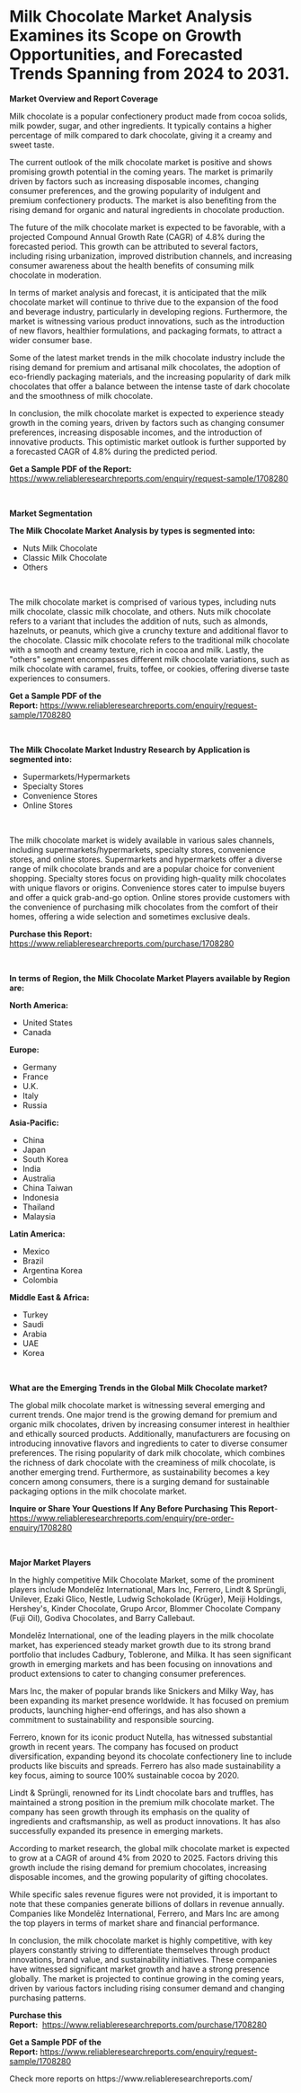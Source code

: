 <p><h1>Milk Chocolate Market Analysis Examines its Scope on Growth Opportunities, and Forecasted Trends Spanning from 2024 to 2031.</h1></p><p><strong>Market Overview and Report Coverage</strong></p>
<p><p>Milk chocolate is a popular confectionery product made from cocoa solids, milk powder, sugar, and other ingredients. It typically contains a higher percentage of milk compared to dark chocolate, giving it a creamy and sweet taste.</p><p>The current outlook of the milk chocolate market is positive and shows promising growth potential in the coming years. The market is primarily driven by factors such as increasing disposable incomes, changing consumer preferences, and the growing popularity of indulgent and premium confectionery products. The market is also benefiting from the rising demand for organic and natural ingredients in chocolate production.</p><p>The future of the milk chocolate market is expected to be favorable, with a projected Compound Annual Growth Rate (CAGR) of 4.8% during the forecasted period. This growth can be attributed to several factors, including rising urbanization, improved distribution channels, and increasing consumer awareness about the health benefits of consuming milk chocolate in moderation.</p><p>In terms of market analysis and forecast, it is anticipated that the milk chocolate market will continue to thrive due to the expansion of the food and beverage industry, particularly in developing regions. Furthermore, the market is witnessing various product innovations, such as the introduction of new flavors, healthier formulations, and packaging formats, to attract a wider consumer base.</p><p>Some of the latest market trends in the milk chocolate industry include the rising demand for premium and artisanal milk chocolates, the adoption of eco-friendly packaging materials, and the increasing popularity of dark milk chocolates that offer a balance between the intense taste of dark chocolate and the smoothness of milk chocolate.</p><p>In conclusion, the milk chocolate market is expected to experience steady growth in the coming years, driven by factors such as changing consumer preferences, increasing disposable incomes, and the introduction of innovative products. This optimistic market outlook is further supported by a forecasted CAGR of 4.8% during the predicted period.</p></p>
<p><strong>Get a Sample PDF of the Report:</strong> <a href="https://www.reliableresearchreports.com/enquiry/request-sample/1708280">https://www.reliableresearchreports.com/enquiry/request-sample/1708280</a></p>
<p>&nbsp;</p>
<p><strong>Market Segmentation</strong></p>
<p><strong>The Milk Chocolate Market Analysis by types is segmented into:</strong></p>
<p><ul><li>Nuts Milk Chocolate</li><li>Classic Milk Chocolate</li><li>Others</li></ul></p>
<p>&nbsp;</p>
<p><p>The milk chocolate market is comprised of various types, including nuts milk chocolate, classic milk chocolate, and others. Nuts milk chocolate refers to a variant that includes the addition of nuts, such as almonds, hazelnuts, or peanuts, which give a crunchy texture and additional flavor to the chocolate. Classic milk chocolate refers to the traditional milk chocolate with a smooth and creamy texture, rich in cocoa and milk. Lastly, the "others" segment encompasses different milk chocolate variations, such as milk chocolate with caramel, fruits, toffee, or cookies, offering diverse taste experiences to consumers.</p></p>
<p><strong>Get a Sample PDF of the Report:</strong>&nbsp;<a href="https://www.reliableresearchreports.com/enquiry/request-sample/1708280">https://www.reliableresearchreports.com/enquiry/request-sample/1708280</a></p>
<p>&nbsp;</p>
<p><strong>The Milk Chocolate Market Industry Research by Application is segmented into:</strong></p>
<p><ul><li>Supermarkets/Hypermarkets</li><li>Specialty Stores</li><li>Convenience Stores</li><li>Online Stores</li></ul></p>
<p>&nbsp;</p>
<p><p>The milk chocolate market is widely available in various sales channels, including supermarkets/hypermarkets, specialty stores, convenience stores, and online stores. Supermarkets and hypermarkets offer a diverse range of milk chocolate brands and are a popular choice for convenient shopping. Specialty stores focus on providing high-quality milk chocolates with unique flavors or origins. Convenience stores cater to impulse buyers and offer a quick grab-and-go option. Online stores provide customers with the convenience of purchasing milk chocolates from the comfort of their homes, offering a wide selection and sometimes exclusive deals.</p></p>
<p><strong>Purchase this Report:</strong>&nbsp; <a href="https://www.reliableresearchreports.com/purchase/1708280">https://www.reliableresearchreports.com/purchase/1708280</a></p>
<p>&nbsp;</p>
<p><strong>In terms of Region, the Milk Chocolate Market Players available by Region are:</strong></p>
<p>
    <p> <strong> North America: </strong>
        <ul>
            <li>United States</li>
            <li>Canada</li>
        </ul>
        </p> 
    <p> <strong> Europe: </strong>
        <ul>
            <li>Germany</li>
            <li>France</li>
            <li>U.K.</li>
            <li>Italy</li>
            <li>Russia</li>
        </ul>
        </p> 
    <p> <strong> Asia-Pacific: </strong>
        <ul>
            <li>China</li>
            <li>Japan</li>
            <li>South Korea</li>
            <li>India</li>
            <li>Australia</li>
            <li>China Taiwan</li>
            <li>Indonesia</li>
            <li>Thailand</li>
            <li>Malaysia</li>
        </ul>
        </p> 
    <p> <strong> Latin America: </strong>
        <ul>
            <li>Mexico</li>
            <li>Brazil</li>
            <li>Argentina Korea</li>
            <li>Colombia</li>
        </ul>
        </p> 
    <p> <strong> Middle East & Africa: </strong>
        <ul>
            <li>Turkey</li>
            <li>Saudi</li>
            <li>Arabia</li>
            <li>UAE</li>
            <li>Korea</li>
        </ul>
    </p>
    </p>
<p>&nbsp;</p>
<p><strong>What are the Emerging Trends in the Global Milk Chocolate market?</strong></p>
<p><p>The global milk chocolate market is witnessing several emerging and current trends. One major trend is the growing demand for premium and organic milk chocolates, driven by increasing consumer interest in healthier and ethically sourced products. Additionally, manufacturers are focusing on introducing innovative flavors and ingredients to cater to diverse consumer preferences. The rising popularity of dark milk chocolate, which combines the richness of dark chocolate with the creaminess of milk chocolate, is another emerging trend. Furthermore, as sustainability becomes a key concern among consumers, there is a surging demand for sustainable packaging options in the milk chocolate market.</p></p>
<p><strong>Inquire or Share Your Questions If Any Before Purchasing This Report</strong>- <a href="https://www.reliableresearchreports.com/enquiry/pre-order-enquiry/1708280">https://www.reliableresearchreports.com/enquiry/pre-order-enquiry/1708280</a></p>
<p>&nbsp;</p>
<p><strong>Major Market Players</strong></p>
<p><p>In the highly competitive Milk Chocolate Market, some of the prominent players include Mondelēz International, Mars Inc, Ferrero, Lindt & Sprüngli, Unilever, Ezaki Glico, Nestle, Ludwig Schokolade (Krüger), Meiji Holdings, Hershey's, Kinder Chocolate, Grupo Arcor, Blommer Chocolate Company (Fuji Oil), Godiva Chocolates, and Barry Callebaut.</p><p>Mondelēz International, one of the leading players in the milk chocolate market, has experienced steady market growth due to its strong brand portfolio that includes Cadbury, Toblerone, and Milka. It has seen significant growth in emerging markets and has been focusing on innovations and product extensions to cater to changing consumer preferences.</p><p>Mars Inc, the maker of popular brands like Snickers and Milky Way, has been expanding its market presence worldwide. It has focused on premium products, launching higher-end offerings, and has also shown a commitment to sustainability and responsible sourcing.</p><p>Ferrero, known for its iconic product Nutella, has witnessed substantial growth in recent years. The company has focused on product diversification, expanding beyond its chocolate confectionery line to include products like biscuits and spreads. Ferrero has also made sustainability a key focus, aiming to source 100% sustainable cocoa by 2020.</p><p>Lindt & Sprüngli, renowned for its Lindt chocolate bars and truffles, has maintained a strong position in the premium milk chocolate market. The company has seen growth through its emphasis on the quality of ingredients and craftsmanship, as well as product innovations. It has also successfully expanded its presence in emerging markets.</p><p>According to market research, the global milk chocolate market is expected to grow at a CAGR of around 4% from 2020 to 2025. Factors driving this growth include the rising demand for premium chocolates, increasing disposable incomes, and the growing popularity of gifting chocolates.</p><p>While specific sales revenue figures were not provided, it is important to note that these companies generate billions of dollars in revenue annually. Companies like Mondelēz International, Ferrero, and Mars Inc are among the top players in terms of market share and financial performance.</p><p>In conclusion, the milk chocolate market is highly competitive, with key players constantly striving to differentiate themselves through product innovations, brand value, and sustainability initiatives. These companies have witnessed significant market growth and have a strong presence globally. The market is projected to continue growing in the coming years, driven by various factors including rising consumer demand and changing purchasing patterns.</p></p>
<p><strong>Purchase this Report:</strong>&nbsp;&nbsp;<a href="https://www.reliableresearchreports.com/purchase/1708280">https://www.reliableresearchreports.com/purchase/1708280</a></p>
<p></p>
<p><strong>Get a Sample PDF of the Report:</strong>&nbsp;<a href="https://www.reliableresearchreports.com/enquiry/request-sample/1708280">https://www.reliableresearchreports.com/enquiry/request-sample/1708280</a></p>
<p>Check more reports on https://www.reliableresearchreports.com/</p>